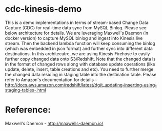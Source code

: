 # cdc-kinesis-demo

This is a demo implementations in terms of stream-based Change Data Capture (CDC) for real-time data sync from MySQL Binlog. 
Please see below architecture for details. We are leveraging Maxwell's Daemon (in docker version) to capture MySQL binlog and ingest into Kinesis live stream. Then the backend lambda function will keep consuming the binlog (which was embedded in json format) and further sync into different data destinations. In this architecutre, we are using Kinesis Firehose to easily further copy changed data onto S3/Redshift. Note that the changed data is in the format of changed rows along with database update operations (like update, delete, insert, table creations and etc). You need to further merge the changed data residing in staging table into the destination table. Please refer to Amazon's documentation for details - http://docs.aws.amazon.com/redshift/latest/dg/t_updating-inserting-using-staging-tables-.html 

Reference:
====================
Maxwell's Daemon - http://maxwells-daemon.io/ 


